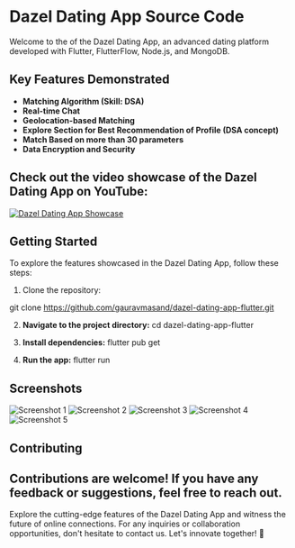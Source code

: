 # Dazel Dating App Source Code

Welcome to the of the Dazel Dating App, an advanced dating platform developed with Flutter, FlutterFlow, Node.js, and MongoDB.

## Key Features Demonstrated
- **Matching Algorithm (Skill: DSA)**
- **Real-time Chat**
- **Geolocation-based Matching**
- **Explore Section for Best Recommendation of Profile (DSA concept)**
- **Match Based on more than 30 parameters**
- **Data Encryption and Security**

## Check out the video showcase of the Dazel Dating App on YouTube:
[![Dazel Dating App Showcase](https://img.youtube.com/vi/bMreu6HM9is/0.jpg)](https://www.youtube.com/watch?v=bMreu6HM9is)

## Getting Started
To explore the features showcased in the Dazel Dating App, follow these steps:

1. Clone the repository:

git clone https://github.com/gauravmasand/dazel-dating-app-flutter.git

2. **Navigate to the project directory:**
cd dazel-dating-app-flutter

3. **Install dependencies:**
flutter pub get

4. **Run the app:**
flutter run

## Screenshots
![Screenshot 1](screenshots/screenshot1.png)
![Screenshot 2](screenshots/screenshot2.png)
![Screenshot 3](screenshots/screenshot3.png)
![Screenshot 4](screenshots/screenshot4.png)
![Screenshot 5](screenshots/screenshot5.png)

## Contributing
Contributions are welcome! If you have any feedback or suggestions, feel free to reach out.
---

Explore the cutting-edge features of the Dazel Dating App and witness the future of online connections. For any inquiries or collaboration opportunities, don't hesitate to contact us. Let's innovate together! 🚀
